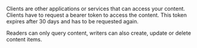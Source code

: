 Clients are other applications or services that can access your content. Clients have to request a bearer token to access the content. This token expires after 30 days and has to be requested again.

Readers can only query content, writers can also create, update or delete content items.